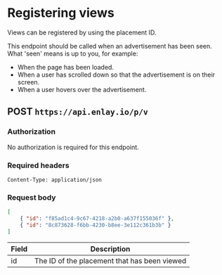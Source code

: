 # Registering views

Views can be registered by using the placement ID.

This endpoint should be called when an advertisement has been seen. What 'seen' means is up to you, for example:
- When the page has been loaded.
- When a user has scrolled down so that the advertisement is on their screen.
- When a user hovers over the advertisement.

## POST `https://api.enlay.io/p/v`

### Authorization
No authorization is required for this endpoint.

### Required headers
```
Content-Type: application/json
```

### Request body
```json
[
    { "id": "f85ad1c4-9c67-4218-a2b0-a637f155036f" },
    { "id": "8c873628-f6bb-4230-b8ee-3e112c361b3b" }
]
```

| Field | Description 
| --- | --- 
| id | The ID of the placement that has been viewed 
